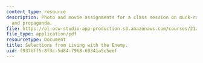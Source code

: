 ```yaml
---
content_type: resource
description: Photo and movie assignments for a class session on muck-raking, advocacy,
  and propaganda.
file: https://ol-ocw-studio-app-production.s3.amazonaws.com/courses/21a-348-photography-and-truth-spring-2008/f937bff58f3c5d84796869341a5c5eef_MIT21A_348S08_enemy.pdf
file_type: application/pdf
resourcetype: Document
title: Selections from Living with the Enemy.
uid: f937bff5-8f3c-5d84-7968-69341a5c5eef
---
```

